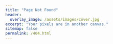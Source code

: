 ```yaml
---
title: "Page Not Found"
header:
  overlay_image: /assets/images/cover.jpg
excerpt: "Your pixels are in another canvas."
sitemap: false
permalink: /404.html
---
```

